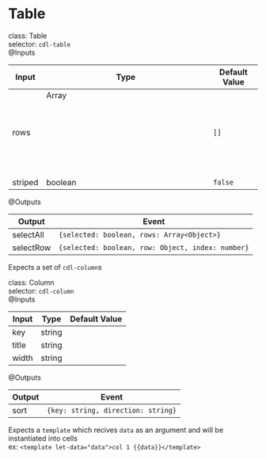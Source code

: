 # Table

class: Table  
selector: `cdl-table`  
@Inputs

| Input   | Type          | Default Value |
| ------- | ------------- | ------------- |
| rows    | Array<Object> | `[]`          |
| striped | boolean       | `false`       |

@Outputs

| Output    | Event                                             |
| --------- | ------------------------------------------------- |
| selectAll | `{selected: boolean, rows: Array<Object>}`        |
| selectRow | `{selected: boolean, row: Object, index: number}` |

Expects a set of `cdl-column`s 

class: Column  
selector: `cdl-column`  
@Inputs

| Input | Type   | Default Value |
| ----- | ------ | ------------- |
| key   | string |               |
| title | string |               |
| width | string |               |

@Outputs

| Output | Event                              |
| ------ | ---------------------------------- |
| sort   | `{key: string, direction: string}` |

Expects a `template` which recives `data` as an argument and will be instantiated into cells  
ex: `<template let-data="data">col 1 {{data}}</template>`